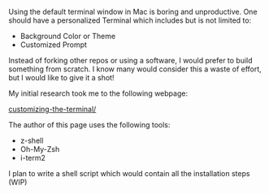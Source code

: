 Using the default terminal window in Mac is boring and unproductive. One should have a personalized Terminal which includes but is not limited to:
- Background Color or Theme
- Customized Prompt

Instead of forking other repos or using a software, I would prefer to build something from scratch. I know many would consider this a waste of effort, but I would like to give it a shot!

My initial research took me to the following webpage:

[customizing-the-terminal/](https://www.davidculley.com/customizing-the-terminal/)

The author of this page uses the following tools:
- z-shell
- Oh-My-Zsh
- i-term2

I plan to write a shell script which would contain all the installation steps (WIP)
